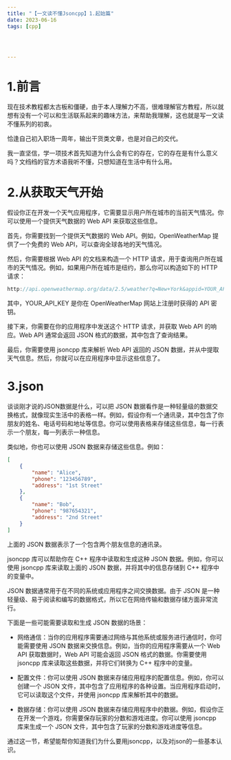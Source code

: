 ```yaml
---
title: "【一文读不懂Jsoncpp】1.起始篇"
date: 2023-06-16
tags: [cpp]




---
```






# 1.前言

现在技术教程都太古板和僵硬，由于本人理解力不高，很难理解官方教程，所以就想有没有一个可以和生活联系起来的趣味方法，来帮助我理解，这也就是写一文读不懂系列的初衷。

恰逢自己初入职场一周年，输出干货类文章，也是对自己的交代。

我一直坚信，学一项技术首先知道为什么会有它的存在，它的存在是有什么意义吗？文绉绉的官方术语我听不懂，只想知道在生活中有什么用。

# 2.从获取天气开始

假设你正在开发一个天气应用程序，它需要显示用户所在城市的当前天气情况。你可以使用一个提供天气数据的 Web API 来获取这些信息。

首先，你需要找到一个提供天气数据的 Web API。例如，OpenWeatherMap 提供了一个免费的 Web API，可以查询全球各地的天气情况。

然后，你需要根据 Web API 的文档来构造一个 HTTP 请求，用于查询用户所在城市的天气情况。例如，如果用户所在城市是纽约，那么你可以构造如下的 HTTP 请求：

```c++
http://api.openweathermap.org/data/2.5/weather?q=New+York&appid=YOUR_API_KEY
```

其中，YOUR_API_KEY 是你在 OpenWeatherMap 网站上注册时获得的 API 密钥。

接下来，你需要在你的应用程序中发送这个 HTTP 请求，并获取 Web API 的响应。Web API 通常会返回 JSON 格式的数据，其中包含了查询结果。

最后，你需要使用 jsoncpp 库来解析 Web API 返回的 JSON 数据，并从中提取天气信息。然后，你就可以在应用程序中显示这些信息了。

# 3.json

谈谈刚才说的JSON数据是什么，可以把 JSON 数据看作是一种轻量级的数据交换格式，就像现实生活中的表格一样。例如，假设你有一个通讯录，其中包含了你朋友的姓名、电话号码和地址等信息。你可以使用表格来存储这些信息，每一行表示一个朋友，每一列表示一种信息。

类似地，你也可以使用 JSON 数据来存储这些信息。例如：

```json
[
    {
        "name": "Alice",
        "phone": "123456789",
        "address": "1st Street"
    },
    {
        "name": "Bob",
        "phone": "987654321",
        "address": "2nd Street"
    }
]
```

上面的 JSON 数据表示了一个包含两个朋友信息的通讯录。

jsoncpp 库可以帮助你在 C++ 程序中读取和生成这种 JSON 数据。例如，你可以使用 jsoncpp 库来读取上面的 JSON 数据，并将其中的信息存储到 C++ 程序中的变量中。

JSON 数据通常用于在不同的系统或应用程序之间交换数据。由于 JSON 是一种轻量级、易于阅读和编写的数据格式，所以它在网络传输和数据存储方面非常流行。

下面是一些可能需要读取和生成 JSON 数据的场景：

- 网络通信：当你的应用程序需要通过网络与其他系统或服务进行通信时，你可能需要使用 JSON 数据来交换信息。例如，当你的应用程序需要从一个 Web API 获取数据时，Web API 可能会返回 JSON 格式的数据。你需要使用 jsoncpp 库来读取这些数据，并将它们转换为 C++ 程序中的变量。

- 配置文件：你可以使用 JSON 数据来存储应用程序的配置信息。例如，你可以创建一个 JSON 文件，其中包含了应用程序的各种设置。当应用程序启动时，它可以读取这个文件，并使用 jsoncpp 库来解析其中的数据。

- 数据存储：你可以使用 JSON 数据来存储应用程序中的数据。例如，假设你正在开发一个游戏，你需要保存玩家的分数和游戏进度。你可以使用 jsoncpp 库来生成一个 JSON 文件，其中包含了玩家的分数和游戏进度等信息。

通过这一节，希望能帮你知道我们为什么要用jsoncpp，以及对json的一些基本认识。

